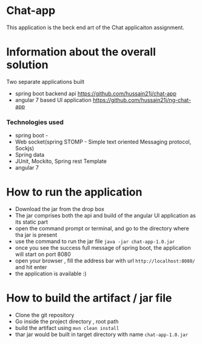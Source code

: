 # Chat-app
This application is the beck end art of the Chat applicaiton assignment.

# Information about the overall solution
Two separate applications built
 - spring boot backend api https://github.com/hussain21j/chat-app
 - angular 7 based UI application https://github.com/hussain21j/ng-chat-app
### Technologies used
 - spring boot -
 - Web socket(spring STOMP - Simple text oriented Messaging protocol, Sockjs)
 - Spring data
 - JUnit, Mockito, Spring rest Template
 - angular 7

# How to run the application
- Download the jar from the drop box
- The jar comprises both the api and build of the angular UI application as its static part
- open the command prompt or terminal, and go to the directory where tha jar is present
- use the command to run the jar file `java -jar chat-app-1.0.jar`
- once you see the success full message of spring boot, the application will start on port 8080
- open your browser , fill the address bar with url `http://localhost:8080/` and hit enter
- the application is available :)

# How to build the artifact / jar file
- Clone the git repository
- Go inside the project directory , root path
- build the artifact using `mvn clean install`
- thar jar would be built in target directory with name `chat-app-1.0.jar`